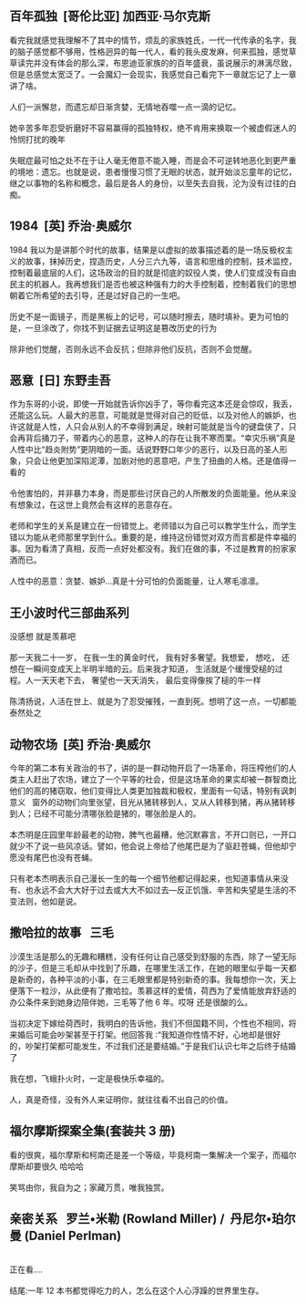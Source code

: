 ## 百年孤独  [哥伦比亚] 加西亚·马尔克斯

看完我就感觉我理解不了其中的情节，烦乱的家族姓氏，一代一代传承的名字，我的脑子感觉都不够用，性格迥异的每一代人，看的我头皮发麻，何来孤独，感觉草草读完并没有体会的那么深，布恩迪亚家族的的百年盛衰，虽说展示的淋漓尽致，但是总感觉太宽泛了。一会魔幻一会现实，我感觉自己看完下一章就忘记了上一章讲了啥。<br />
<br />人们一派懈怠，而遗忘却日渐贪婪，无情地吞噬一点一滴的记忆。<br />
<br />她辛苦多年忍受折磨好不容易赢得的孤独特权，绝不肯用来换取一个被虚假迷人的怜悯打扰的晚年<br />
<br />失眠症最可怕之处不在于让人毫无倦意不能入睡，而是会不可逆转地恶化到更严重的境地：遗忘。也就是说，患者慢慢习惯了无眠的状态，就开始淡忘童年的记忆，继之以事物的名称和概念，最后是各人的身份，以至失去自我，沦为没有过往的白痴。<br />

## 1984  [英] 乔治·奥威尔

1984 我以为是讲那个时代的故事，结果是以虚拟的故事描述着的是一场反极权主义的故事，抹掉历史，捏造历史，人分三六九等，语言和思维的控制，技术监控，控制着最底层的人们，这场政治的目的就是彻底的奴役人类，使人们变成没有自由民主的机器人。我再想我们是否也被这种强有力的大手控制着，控制着我们的思想朝着它所希望的去引导，还是过好自己的一生吧。<br />
<br />历史不是一面镜子，而是黑板上的记号，可以随时擦去，随时填补。更为可怕的是，一旦涂改了，你找不到证据去证明这是篡改历史的行为<br />
<br />除非他们觉醒，否则永远不会反抗；但除非他们反抗，否则不会觉醒。<br />

## 恶意  [日] 东野圭吾

作为东哥的小说，即使一开始就告诉你凶手了，等你看完这本还是会惊叹，我丢，还能这么玩。人最大的恶意，可能就是觉得对自己的贬低，以及对他人的嫉妒，也许这就是人性，人只会从别人的不幸得到满足，映射可能就是当今的键盘侠了，只会再背后捅刀子，带着内心的恶意，这种人的存在让我不寒而栗。“幸灾乐祸”真是人性中比“趋炎附势”更阴暗的一面。话说野野口年少的恶行，以及日高的圣人形象，只会让他更加深陷泥潭，加剧对他的恶意吧，产生了扭曲的人格。还是值得一看的<br />
<br />令他害怕的，并非暴力本身，而是那些讨厌自己的人所散发的负面能量。他从来没有想象过，在这世上竟然会有这样的恶意存在。<br />
<br />老师和学生的关系是建立在一份错觉上。老师错以为自己可以教学生什么，而学生错以为能从老师那里学到什么。重要的是，维持这份错觉对双方而言都是件幸福的事。因为看清了真相，反而一点好处都没有。我们在做的事，不过是教育的扮家家酒而已。<br />
<br />人性中的恶意：贪婪、嫉妒...真是十分可怕的负面能量，让人寒毛凛凛。<br />

## 王小波时代三部曲系列

没感想 就是羡慕吧<br />
<br />那一天我二十一岁， 在我一生的黄金时代， 我有好多奢望。我想爱， 想吃， 还想在一瞬间变成天上半明半暗的云。后来我才知道， 生活就是个缓慢受槌的过程。人一天天老下去， 奢望也一天天消失， 最后变得像挨了槌的牛一样<br />
<br />陈清扬说，人活在世上、就是为了忍受摧残，一直到死。想明了这一点，一切都能泰然处之<br />

## 动物农场  [英] 乔治·奥威尔

今年的第二本有关政治的书了，讲的是一群动物开启了一场革命，将压榨他们的人类主人赶出了农场，建立了一个平等的社会，但是这场革命的果实却被一群智商比他们的高的猪窃取，他们变得比人类更加独裁和极权，里面有一句话，特别有讽刺意义   窗外的动物们向里张望，目光从猪转移到人，又从人转移到猪，再从猪转移到人；已经不可能分清哪张脸是猪的，哪张脸是人的。<br />
<br />本杰明是庄园里年龄最老的动物，脾气也最糟，他沉默寡言，不开口则已，一开口就少不了说一些风凉话。譬如，他会说上帝给了他尾巴是为了驱赶苍蝇，但他却宁愿没有尾巴也没有苍蝇。<br />
<br />只有老本杰明表示自己漫长一生的每一个细节他都记得起来，也知道事情从来没有、也永远不会大大好于过去或大大不如过去—反正饥饿、辛苦和失望是生活的不变法则，他如是说。<br />

## 撒哈拉的故事   三毛

沙漠生活是那么的无趣和糟糕，没有任何让自己感受到舒服的东西，除了一望无际的沙子，但是三毛却从中找到了乐趣，在哪里生活工作，在她的眼里似乎每一天都是新奇的，各种平淡的小事，在三毛眼里都是特别新奇的事。我每想你一次，天上便落下一粒沙，从此便有了撒哈拉。羡慕这样的爱情，荷西为了爱情能放弃舒适的办公条件来到她身边陪伴她，三毛等了他 6 年。哎呀 还是很酸的么。 <br />
<br />当初决定下嫁给荷西时，我明白的告诉他，我们不但国籍不同，个性也不相同，将来婚后可能会吵架甚至于打架。他回答我 ∶“我知道你性情不好，心地却是很好的，吵架打架都可能发生，不过我们还是要结婚。”于是我们认识七年之后终于结婚了<br />
<br />我在想，飞蛾扑火时，一定是极快乐幸福的。<br />
<br />人，真是奇怪，没有外人来证明你，就往往看不出自己的价值。<br />

## 福尔摩斯探案全集(套装共 3 册)

看的很爽，福尔摩斯和柯南还是差一个等级，毕竟柯南一集解决一个案子，而福尔摩斯却要很久 哈哈哈<br />
<br />笑骂由你，我自为之；家藏万贯，唯我独赏。

## 亲密关系   罗兰•米勒 (Rowland Miller) /  丹尼尔•珀尔曼 (Daniel Perlman)

<br />正在看....<br />
<br />结尾:一年 12 本书都觉得吃力的人，怎么在这个人心浮躁的世界里生存。<br />
